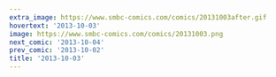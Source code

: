 ```yaml
---
extra_image: https://www.smbc-comics.com/comics/20131003after.gif
hovertext: '2013-10-03'
image: https://www.smbc-comics.com/comics/20131003.png
next_comic: '2013-10-04'
prev_comic: '2013-10-02'
title: '2013-10-03'
---
```


